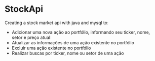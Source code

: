 # StockApi
Creating a stock market api with java and mysql to:

- Adicionar uma nova ação ao portfólio, informando seu ticker, nome, setor e preço atual 
- Atualizar as informações de uma ação existente no portfólio 
- Excluir uma ação existente no portfólio 
- Realizar buscas por ticker, nome ou setor de uma ação
